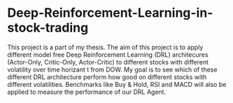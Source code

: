 # Deep-Reinforcement-Learning-in-stock-trading
This project is a part of my thesis. The aim of this project is to apply different model free Deep Reinforcement Learning (DRL) architecures (Actor-Only, Critic-Only, Actor-Critic) to different stocks with different volatility over time horizant t from DOW. My goal is to see which of these different DRL architecture perform how good on different stocks with different volatilities. Benchmarks like Buy & Hold, RSI and MACD will also be applied to measure the performance of our DRL Agent.  
